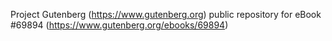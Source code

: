 Project Gutenberg (https://www.gutenberg.org) public repository for
eBook #69894 (https://www.gutenberg.org/ebooks/69894)
